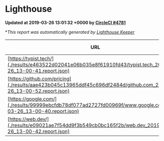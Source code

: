 
# Lighthouse

**Updated at 2019-03-26 13:01:32 +0000 by [CircleCI #4781](https://circleci.com/gh/ItinerisLtd/lighthouse-keeper-example/4781)**

**This report was automatically generated by [Lighthouse Keeper](https://github.com/itinerisltd/lighthouse-keeper)*

| URL | Performance | Accessibility | Best Practices | SEO | PWA | Updated At |
| --- | --- | --- | --- | --- | --- | --- |
| [https://typist.tech/](./results/e463522d02041e06b035e8f61910fd43/typist.tech_2019-03-26_13-00-41.report.json) | 1 |  |  |  |  | 2019-03-26T13:00:41.418Z |
| [https://github.com/pricing](./results/aae423b045c13965ddf45c696df2484d/github.com_2019-03-26_13-00-52.report.json) | 0.86 | 0.89 | 0.93 | 0.9 | 0.58 | 2019-03-26T13:00:52.730Z |
| [https://google.com/](./results/99999ebcfdb78df077ad2727fd00969f/www.google.com_2019-03-26_13-00-40.report.json) | 0.96 | 0.71 | 0.93 | 0.82 | 0.58 | 2019-03-26T13:00:40.711Z |
| [https://web.dev/](./results/e09021ae7f54dd9f3b549cb0bc165f2b/web.dev_2019-03-26_13-00-42.report.json) | 0.97 | 0.93 | 0.93 | 0.96 | 1 | 2019-03-26T13:00:42.333Z |
